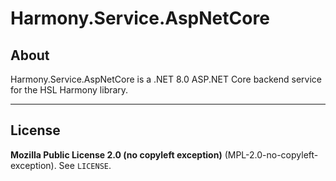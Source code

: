 # Harmony.Service.AspNetCore

## About

Harmony.Service.AspNetCore is a .NET 8.0 ASP.NET Core backend service for the HSL Harmony library.


---

## License

**Mozilla Public License 2.0 (no copyleft exception)** (MPL-2.0-no-copyleft-exception). See `LICENSE`.